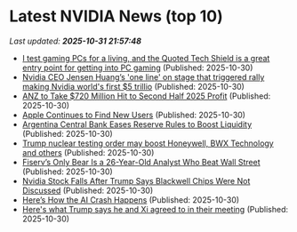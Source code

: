 # Latest NVIDIA News (top 10)
_Last updated: **2025-10-31 21:57:48**_

- [I test gaming PCs for a living, and the Quoted Tech Shield is a great entry point for getting into PC gaming](https://www.techradar.com/computing/desktop-pcs/quoted-tech-shield) (Published: 2025-10-30)
- [Nvidia CEO Jensen Huang’s 'one line' on stage that triggered rally making Nvidia world's first $5 trillio](https://biztoc.com/x/2d1bb7ee3cb95e5f) (Published: 2025-10-30)
- [ANZ to Take $720 Million Hit to Second Half 2025 Profit](https://biztoc.com/x/931bcb20680cb3c6) (Published: 2025-10-30)
- [Apple Continues to Find New Users](https://biztoc.com/x/d47f0a7e5156788e) (Published: 2025-10-30)
- [Argentina Central Bank Eases Reserve Rules to Boost Liquidity](https://biztoc.com/x/5848fe56df55145c) (Published: 2025-10-30)
- [Trump nuclear testing order may boost Honeywell, BWX Technology and others](https://biztoc.com/x/db413c33aa59193b) (Published: 2025-10-30)
- [Fiserv’s Only Bear Is a 26-Year-Old Analyst Who Beat Wall Street](https://biztoc.com/x/f5bd1ff7f84abe8b) (Published: 2025-10-30)
- [Nvidia Stock Falls After Trump Says Blackwell Chips Were Not Discussed](https://finance.yahoo.com/news/nvidia-stock-falls-trump-says-215235049.html) (Published: 2025-10-30)
- [Here’s How the AI Crash Happens](https://www.theatlantic.com/technology/2025/10/data-centers-ai-crash/684765/) (Published: 2025-10-30)
- [Here's what Trump says he and Xi agreed to in their meeting](https://www.cbsnews.com/news/heres-what-trump-says-he-and-xi-agreed-to-in-their-meeting/) (Published: 2025-10-30)
